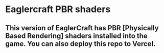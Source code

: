 # Eaglercraft PBR shaders
## This version of EaglerCraft has PBR [Physically Based Rendering] shaders installed into the game. You can also deploy this repo to Vercel.
